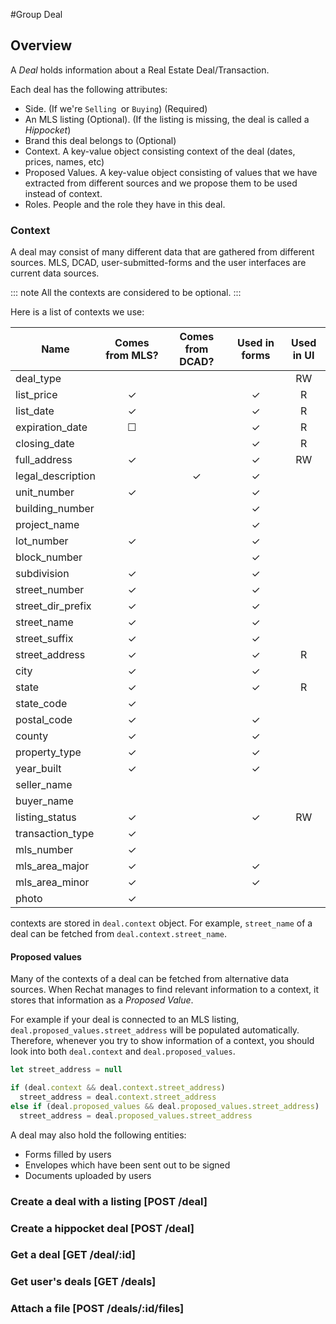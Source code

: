 #Group Deal

## Overview

A _Deal_ holds information about a Real Estate Deal/Transaction.

Each deal has the following attributes:

* Side. (If we're `Selling `or `Buying`) (Required)
* An MLS listing (Optional). (If the listing is missing, the deal is called a _Hippocket_)
* Brand this deal belongs to (Optional)
* Context. A key-value object consisting context of the deal (dates, prices, names, etc)
* Proposed Values. A key-value object consisting of values that we have extracted from
  different sources and we propose them to be used instead of context.
* Roles. People and the role they have in this deal.

### Context

A deal may consist of many different data that are gathered from different sources.
MLS, DCAD, user-submitted-forms and the user interfaces are current data sources.

::: note
All the contexts are considered to be optional.
:::

Here is a list of contexts we use:

Name                  | Comes from MLS? | Comes from DCAD? | Used in forms       | Used in UI
--------------------- | :-------------: | :--------------: | :-----------------: | :---------:
deal_type             |                 |                  |                     |      RW
list_price            |       ✓         |                  |        ✓            |      R
list_date             |       ✓         |                  |        ✓            |      R
expiration_date       |       ☐         |                  |        ✓            |      R
closing_date          |                 |                  |        ✓            |      R
full_address          |       ✓         |                  |        ✓            |      RW
legal_description     |                 |        ✓         |        ✓            |
unit_number           |       ✓         |                  |        ✓            |
building_number       |                 |                  |        ✓            |
project_name          |                 |                  |        ✓            |
lot_number            |       ✓         |                  |        ✓            |
block_number          |                 |                  |        ✓            |
subdivision           |       ✓         |                  |        ✓            |
street_number         |       ✓         |                  |        ✓            |
street_dir_prefix     |       ✓         |                  |        ✓            |
street_name           |       ✓         |                  |        ✓            |
street_suffix         |       ✓         |                  |        ✓            |
street_address        |       ✓         |                  |        ✓            |      R
city                  |       ✓         |                  |        ✓            |
state                 |       ✓         |                  |        ✓            |      R
state_code            |       ✓         |                  |                     |
postal_code           |       ✓         |                  |        ✓            |
county                |       ✓         |                  |        ✓            |
property_type         |       ✓         |                  |        ✓            |
year_built            |       ✓         |                  |        ✓            |
seller_name           |                 |                  |                     |
buyer_name            |                 |                  |                     |
listing_status        |       ✓         |                  |        ✓            |      RW
transaction_type      |       ✓         |                  |                     |
mls_number            |       ✓         |                  |                     |
mls_area_major        |       ✓         |                  |        ✓            |
mls_area_minor        |       ✓         |                  |        ✓            |
photo                 |       ✓         |                  |                     |

contexts are stored in `deal.context` object.
For example, `street_name` of a deal can be fetched from `deal.context.street_name`.

#### Proposed values

Many of the contexts of a deal can be fetched from alternative data sources. When Rechat manages to find
relevant information to a context, it stores that information as a _Proposed Value_.

For example if your deal is connected to an MLS listing, `deal.proposed_values.street_address` will be populated automatically.
Therefore, whenever you try to show information of a context, you should look into both `deal.context` and `deal.proposed_values`.

```javascript
let street_address = null

if (deal.context && deal.context.street_address)
  street_address = deal.context.street_address
else if (deal.proposed_values && deal.proposed_values.street_address)
  street_address = deal.proposed_values.street_address
```


A deal may also hold the following entities:

* Forms filled by users
* Envelopes which have been sent out to be signed
* Documents uploaded by users


### Create a deal with a listing [POST /deal]
<!-- include(tests/deal/create.md) -->

### Create a hippocket deal [POST /deal]
<!-- include(tests/deal/createHippocket.md) -->

### Get a deal [GET /deal/:id]
<!-- include(tests/deal/get.md) -->

### Get user's deals [GET /deals]
<!-- include(tests/deal/getAll.md) -->

### Attach a file [POST /deals/:id/files]
